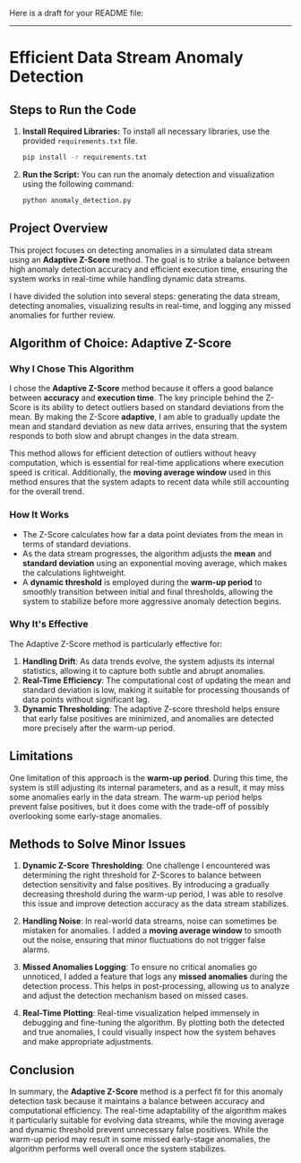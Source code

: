 Here is a draft for your README file:

---

# Efficient Data Stream Anomaly Detection

## Steps to Run the Code

1. **Install Required Libraries:**
   To install all necessary libraries, use the provided `requirements.txt` file.

   ```bash
   pip install -r requirements.txt
   ```

2. **Run the Script:**
   You can run the anomaly detection and visualization using the following command:

   ```bash
   python anomaly_detection.py
   ```

## Project Overview

This project focuses on detecting anomalies in a simulated data stream using an **Adaptive Z-Score** method. The goal is to strike a balance between high anomaly detection accuracy and efficient execution time, ensuring the system works in real-time while handling dynamic data streams.

I have divided the solution into several steps: generating the data stream, detecting anomalies, visualizing results in real-time, and logging any missed anomalies for further review.

## Algorithm of Choice: Adaptive Z-Score

### Why I Chose This Algorithm

I chose the **Adaptive Z-Score** method because it offers a good balance between **accuracy** and **execution time**. The key principle behind the Z-Score is its ability to detect outliers based on standard deviations from the mean. By making the Z-Score **adaptive**, I am able to gradually update the mean and standard deviation as new data arrives, ensuring that the system responds to both slow and abrupt changes in the data stream.

This method allows for efficient detection of outliers without heavy computation, which is essential for real-time applications where execution speed is critical. Additionally, the **moving average window** used in this method ensures that the system adapts to recent data while still accounting for the overall trend.

### How It Works
- The Z-Score calculates how far a data point deviates from the mean in terms of standard deviations.
- As the data stream progresses, the algorithm adjusts the **mean** and **standard deviation** using an exponential moving average, which makes the calculations lightweight.
- A **dynamic threshold** is employed during the **warm-up period** to smoothly transition between initial and final thresholds, allowing the system to stabilize before more aggressive anomaly detection begins.

### Why It's Effective
The Adaptive Z-Score method is particularly effective for:
1. **Handling Drift**: As data trends evolve, the system adjusts its internal statistics, allowing it to capture both subtle and abrupt anomalies.
2. **Real-Time Efficiency**: The computational cost of updating the mean and standard deviation is low, making it suitable for processing thousands of data points without significant lag.
3. **Dynamic Thresholding**: The adaptive Z-score threshold helps ensure that early false positives are minimized, and anomalies are detected more precisely after the warm-up period.

## Limitations

One limitation of this approach is the **warm-up period**. During this time, the system is still adjusting its internal parameters, and as a result, it may miss some anomalies early in the data stream. The warm-up period helps prevent false positives, but it does come with the trade-off of possibly overlooking some early-stage anomalies.

## Methods to Solve Minor Issues

1. **Dynamic Z-Score Thresholding**: One challenge I encountered was determining the right threshold for Z-Scores to balance between detection sensitivity and false positives. By introducing a gradually decreasing threshold during the warm-up period, I was able to resolve this issue and improve detection accuracy as the data stream stabilizes.
   
2. **Handling Noise**: In real-world data streams, noise can sometimes be mistaken for anomalies. I added a **moving average window** to smooth out the noise, ensuring that minor fluctuations do not trigger false alarms.

3. **Missed Anomalies Logging**: To ensure no critical anomalies go unnoticed, I added a feature that logs any **missed anomalies** during the detection process. This helps in post-processing, allowing us to analyze and adjust the detection mechanism based on missed cases.

4. **Real-Time Plotting**: Real-time visualization helped immensely in debugging and fine-tuning the algorithm. By plotting both the detected and true anomalies, I could visually inspect how the system behaves and make appropriate adjustments.

## Conclusion

In summary, the **Adaptive Z-Score** method is a perfect fit for this anomaly detection task because it maintains a balance between accuracy and computational efficiency. The real-time adaptability of the algorithm makes it particularly suitable for evolving data streams, while the moving average and dynamic threshold prevent unnecessary false positives. While the warm-up period may result in some missed early-stage anomalies, the algorithm performs well overall once the system stabilizes.

